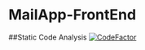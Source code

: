 # MailApp-FrontEnd

##Static Code Analysis
[![CodeFactor](https://www.codefactor.io/repository/github/gonziflowreloaded/mailapp-frontend/badge)](https://www.codefactor.io/repository/github/gonziflowreloaded/mailapp-frontend)
